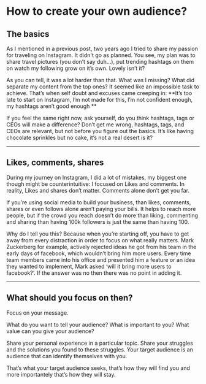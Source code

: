 # How to create your own audience? 

## The basics

As I mentioned in a previous post, two years ago I tried to share my passion for traveling on Instagram. It didn't go as planned. You see, my plan was to share travel pictures (you don’t say duh…), put trending hashtags on them on watch my following grow on it’s own.
Lovely isn’t it?

As you can tell, it was a lot harder than that. What was I missing? What did separate my content from the top ones? It seemed like an impossible task to achieve. That’s when self doubt and excuses came creeping in: 
**It’s too late to start on Instagram, I’m not made for this, I’m not confident enough, my hashtags aren’t good enough **

If you feel the same right now, ask yourself, do you think hashtags, tags or CEOs will make a difference? Don’t get me wrong, hashtags, tags, and CEOs are relevant, but not before you figure out the basics. It’s like having chocolate sprinkles but no cake, it’s not a real desert is it?

---

## Likes, comments, shares

During my journey on Instagram, I did a lot of mistakes, my biggest one though might be counterintuitive: I focused on Likes and comments. In reality, Likes and shares don’t matter. Comments alone don’t get you far.

If you’re using social media to build your business, than likes, comments, shares or even follows alone aren’t paying your bills. It helps to reach more people, but if the crowd you reach doesn’t do more than liking, commenting and sharing than having 100k followers is just the same than having 100. 

Why do I tell you this? Because when you’re starting off, you have to get away from every distraction in order to focus on what really matters. Mark Zuckerberg for example, actively rejected ideas he got from his team in the early days of facebook, which wouldn’t bring him more users. Every time team members came into his office and presented him a feature or an idea they wanted to implement, Mark asked ‘will it bring more users to facebook?’. If the answer was no then there was no point in adding it.

---

## What should you focus on then?

Focus on your message. 

What do you want to tell your audience? What is important to you? What value can you give your audience? 

Share your personal experience in a particular topic. Share your struggles and the solutions you found to these struggles. Your target audience is an audience that can identify themselves with you.

That’s what your target audience seeks, that’s how they will find you and more importantely that’s how they will stay. 
